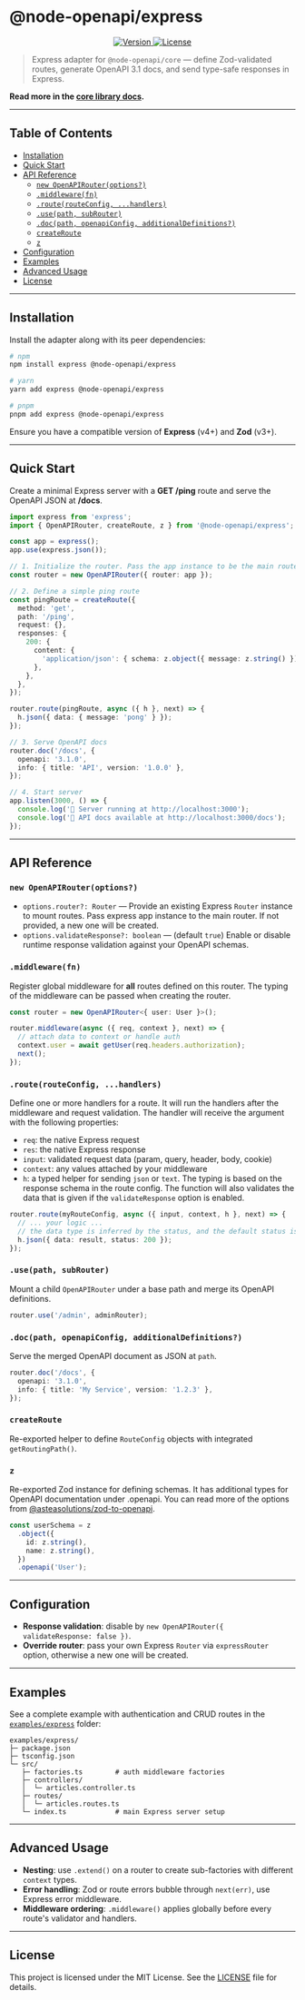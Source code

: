 # @node-openapi/express

<p align="center">
  <a href="https://www.npmjs.com/package/@node-openapi/express" target="_blank">
    <img alt="Version" src="https://img.shields.io/npm/v/@node-openapi/express.svg">
  </a>
  <a href="https://img.shields.io/npm/l/@node-openapi/express" target="_blank">
    <img alt="License" src="https://img.shields.io/npm/l/@node-openapi/express.svg">
  </a>
</p>

> Express adapter for `@node-openapi/core` — define Zod-validated routes, generate OpenAPI 3.1 docs, and send type-safe responses in Express.

**Read more in the [core library docs](https://github.com/arsaizdihar/node-openapi/tree/main/packages/core).**

---

## Table of Contents

- [Installation](#installation)
- [Quick Start](#quick-start)
- [API Reference](#api-reference)
  - [`new OpenAPIRouter(options?)`](#new-openapirouteroptions)
  - [`.middleware(fn)`](#middlewarefn)
  - [`.route(routeConfig, ...handlers)`](#routerouteconfig-handlers)
  - [`.use(path, subRouter)`](#usepath-subrouter)
  - [`.doc(path, openapiConfig, additionalDefinitions?)`](#docpath-openapiconfig-additionaldefinitions)
  - [`createRoute`](#createroute)
  - [`z`](#z)
- [Configuration](#configuration)
- [Examples](#examples)
- [Advanced Usage](#advanced-usage)
- [License](#license)

---

## Installation

Install the adapter along with its peer dependencies:

```bash
# npm
npm install express @node-openapi/express

# yarn
yarn add express @node-openapi/express

# pnpm
pnpm add express @node-openapi/express
```

Ensure you have a compatible version of **Express** (v4+) and **Zod** (v3+).

---

## Quick Start

Create a minimal Express server with a **GET /ping** route and serve the OpenAPI JSON at **/docs**.

```ts
import express from 'express';
import { OpenAPIRouter, createRoute, z } from '@node-openapi/express';

const app = express();
app.use(express.json());

// 1. Initialize the router. Pass the app instance to be the main router.
const router = new OpenAPIRouter({ router: app });

// 2. Define a simple ping route
const pingRoute = createRoute({
  method: 'get',
  path: '/ping',
  request: {},
  responses: {
    200: {
      content: {
        'application/json': { schema: z.object({ message: z.string() }) },
      },
    },
  },
});

router.route(pingRoute, async ({ h }, next) => {
  h.json({ data: { message: 'pong' } });
});

// 3. Serve OpenAPI docs
router.doc('/docs', {
  openapi: '3.1.0',
  info: { title: 'API', version: '1.0.0' },
});

// 4. Start server
app.listen(3000, () => {
  console.log('🚀 Server running at http://localhost:3000');
  console.log('📖 API docs available at http://localhost:3000/docs');
});
```

---

## API Reference

### `new OpenAPIRouter(options?)`

- `options.router?: Router` — Provide an existing Express `Router` instance to mount routes. Pass express app instance to the main router. If not provided, a new one will be created.
- `options.validateResponse?: boolean` — (default `true`) Enable or disable runtime response validation against your OpenAPI schemas.

### `.middleware(fn)`

Register global middleware for **all** routes defined on this router. The typing of the middleware can be passed when creating the router.

```ts
const router = new OpenAPIRouter<{ user: User }>();

router.middleware(async ({ req, context }, next) => {
  // attach data to context or handle auth
  context.user = await getUser(req.headers.authorization);
  next();
});
```

### `.route(routeConfig, ...handlers)`

Define one or more handlers for a route. It will run the handlers after the middleware and request validation. The handler will receive the argument with the following properties:

- `req`: the native Express request
- `res`: the native Express response
- `input`: validated request data (param, query, header, body, cookie)
- `context`: any values attached by your middleware
- `h`: a typed helper for sending `json` or `text`. The typing is based on the response schema in the route config. The function will also validates the data that is given if the `validateResponse` option is enabled.

```ts
router.route(myRouteConfig, async ({ input, context, h }, next) => {
  // ... your logic ...
  // the data type is inferred by the status, and the default status is 200.
  h.json({ data: result, status: 200 });
});
```

### `.use(path, subRouter)`

Mount a child `OpenAPIRouter` under a base path and merge its OpenAPI definitions.

```ts
router.use('/admin', adminRouter);
```

### `.doc(path, openapiConfig, additionalDefinitions?)`

Serve the merged OpenAPI document as JSON at `path`.

```ts
router.doc('/docs', {
  openapi: '3.1.0',
  info: { title: 'My Service', version: '1.2.3' },
});
```

### `createRoute`

Re-exported helper to define `RouteConfig` objects with integrated `getRoutingPath()`.

### `z`

Re-exported Zod instance for defining schemas. It has additional types for OpenAPI documentation under .openapi. You can read more of the options from [@asteasolutions/zod-to-openapi](https://github.com/asteasolutions/zod-to-openapi?tab=readme-ov-file#the-openapi-method).

```ts
const userSchema = z
  .object({
    id: z.string(),
    name: z.string(),
  })
  .openapi('User');
```

---

## Configuration

- **Response validation**: disable by `new OpenAPIRouter({ validateResponse: false })`.
- **Override router**: pass your own Express `Router` via `expressRouter` option, otherwise a new one will be created.

---

## Examples

See a complete example with authentication and CRUD routes in the [`examples/express`](https://github.com/arsaizdihar/node-openapi/tree/main/examples/express) folder:

```
examples/express/
├─ package.json
├─ tsconfig.json
└─ src/
   ├─ factories.ts        # auth middleware factories
   ├─ controllers/
   │  └─ articles.controller.ts
   ├─ routes/
   │  └─ articles.routes.ts
   └─ index.ts            # main Express server setup
```

---

## Advanced Usage

- **Nesting**: use `.extend()` on a router to create sub-factories with different `context` types.
- **Error handling**: Zod or route errors bubble through `next(err)`, use Express error middleware.
- **Middleware ordering**: `.middleware()` applies globally before every route's validator and handlers.

---

## License

This project is licensed under the MIT License. See the [LICENSE](https://github.com/arsaizdihar/node-openapi/blob/main/LICENSE) file for details.
